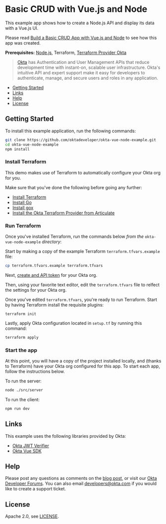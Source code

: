 # Basic CRUD with Vue.js and Node

This example app shows how to create a Node.js API and display its data with a Vue.js UI.

Please read [Build a Basic CRUD App with Vue.js and Node](https://developer.okta.com/blog/2018/02/15/build-crud-app-vuejs-node) to see how this app was created.

**Prerequisites:** [Node.js](https://nodejs.org/), Terraform, [Terraform Provider Okta](https://github.com/articulate/terraform-provider-okta)


> [Okta](https://developer.okta.com/) has Authentication and User Management APIs that reduce development time with instant-on, scalable user infrastructure. Okta's intuitive API and expert support make it easy for developers to authenticate, manage, and secure users and roles in any application.

* [Getting Started](#getting-started)
* [Links](#links)
* [Help](#help)
* [License](#license)

## Getting Started

To install this example application, run the following commands:

```bash
git clone https://github.com/oktadeveloper/okta-vue-node-example.git
cd okta-vue-node-example
npm install
```

### Install Terraform

This demo makes use of Terraform to automatically configure your Okta org for you.

Make sure that you've done the following before going any further:
- [Install Terraform](https://learn.hashicorp.com/terraform/getting-started/install.html)
- [Install Go](https://golang.org/doc/install)
- [Install gox](https://github.com/mitchellh/gox#installation)
- [Install the Okta Terraform Provider from Articulate](https://github.com/articulate/terraform-provider-okta#building-the-provider)


### Run Terraform

Once you've installed Terraform, run the commands below *from the* `okta-vue-node-example` *directory*:

Start by making a copy of the example Terraform `terraform.tfvars.example` file:

``` bash
cp terraform.tfvars.example terraform.tfvars
```

Next, [create and API token](https://developer.okta.com/docs/api/getting_started/getting_a_token/) for your Okta org.

Then, using your favorite text editor, edit the `terraform.tfvars` file to relfect the settings for your Okta org.

Once you've edited `terraform.tfvars`, you're ready to run Terraform. Start by having Terraform install the requisite plugins:

```
terraform init
```

Lastly, apply Okta configuration located in `setup.tf` by running this command:

```bash
terraform apply
```

### Start the app
At this point, you will have a copy of the project installed locally, and (thanks to Terraform) have your Okta org configured for this app. To start each app, follow the instructions below.

To run the server:

```bash
node ./src/server
```

To run the client:

```bash
npm run dev
```

## Links

This example uses the following libraries provided by Okta:

* [Okta JWT Verifier](https://github.com/okta/okta-oidc-js/tree/master/packages/jwt-verifier)
* [Okta Vue SDK](https://github.com/okta/okta-oidc-js/tree/master/packages/okta-vue)

## Help

Please post any questions as comments on the [blog post](https://developer.okta.com/blog/2018/02/15/build-crud-app-vuejs-node), or visit our [Okta Developer Forums](https://devforum.okta.com/). You can also email developers@okta.com if you would like to create a support ticket.

## License

Apache 2.0, see [LICENSE](LICENSE).
